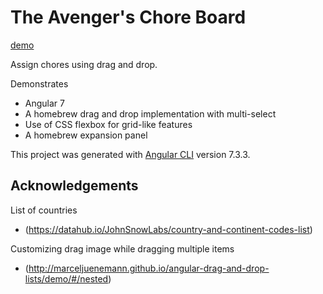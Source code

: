# The Avenger's Chore Board 
[demo](https://mpdroid.github.io/chore-board/)

Assign chores using drag and drop.

Demonstrates
- Angular 7
- A homebrew drag and drop implementation with multi-select
- Use of CSS flexbox for grid-like features
- A homebrew expansion panel

This project was generated with [Angular CLI](https://github.com/angular/angular-cli) version 7.3.3.

## Acknowledgements
List of countries 
- (https://datahub.io/JohnSnowLabs/country-and-continent-codes-list)

Customizing drag image while dragging multiple items
- (http://marceljuenemann.github.io/angular-drag-and-drop-lists/demo/#/nested)
